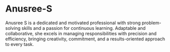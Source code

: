 # Anusree-S
Anusree S is a dedicated and motivated professional with strong problem-solving skills and a passion for continuous learning. Adaptable and collaborative, she excels in managing responsibilities with precision and efficiency, bringing creativity, commitment, and a results-oriented approach to every task.
